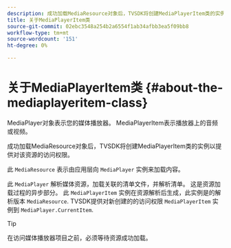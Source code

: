 ```yaml
---
description: 成功加载MediaResource对象后，TVSDK将创建MediaPlayerItem类的实例以提供对该资源的访问权限。
title: 关于MediaPlayerItem类
source-git-commit: 02ebc3548a254b2a6554f1ab34afbb3ea5f09bb8
workflow-type: tm+mt
source-wordcount: '151'
ht-degree: 0%

---
```


# 关于MediaPlayerItem类 {#about-the-mediaplayeritem-class}

MediaPlayer对象表示您的媒体播放器。 MediaPlayerItem表示播放器上的音频或视频。

成功加载MediaResource对象后，TVSDK将创建MediaPlayerItem类的实例以提供对该资源的访问权限。

此 `MediaResource` 表示由应用层向 `MediaPlayer` 实例来加载内容。

此 `MediaPlayer` 解析媒体资源，加载关联的清单文件，并解析清单。 这是资源加载过程的异步部分。 此 `MediaPlayerItem` 实例在资源解析后生成，此实例是的解析版本 `MediaResource`. TVSDK提供对新创建的的访问权限 `MediaPlayerItem` 实例到 `MediaPlayer.CurrentItem`.

>[!TIP]
>
>在访问媒体播放器项目之前，必须等待资源成功加载。
